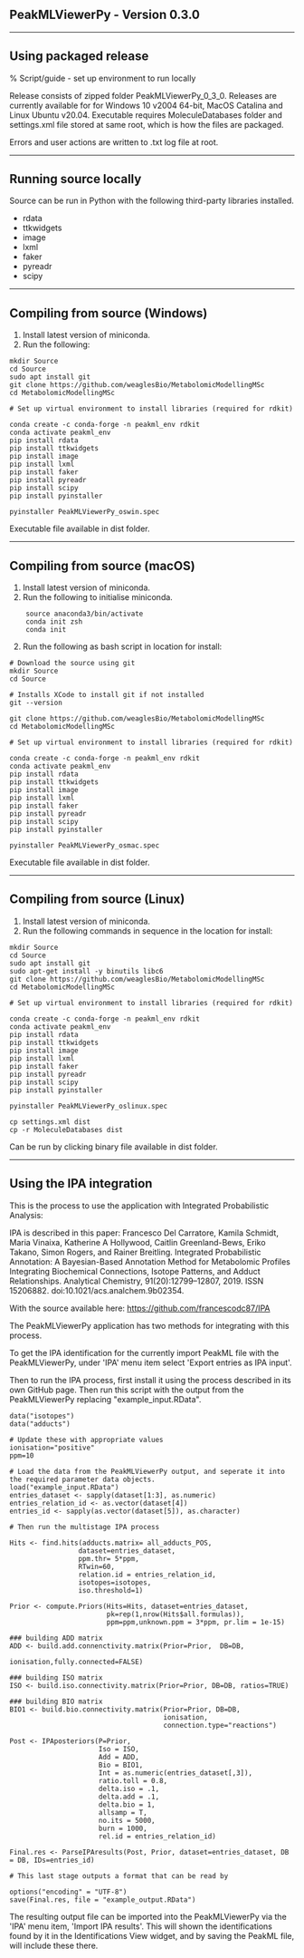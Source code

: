## PeakMLViewerPy - Version 0.3.0
***
## Using packaged release

% Script/guide - set up environment to run locally

Release consists of zipped folder PeakMLViewerPy_0_3_0.
Releases are currently available for for Windows 10 v2004 64-bit, MacOS Catalina and Linux Ubuntu v20.04.
Executable requires MoleculeDatabases folder and settings.xml file stored at same root, which is how the files are packaged.

Errors and user actions are written to .txt log file at root.
***
## Running source locally

Source can be run in Python with the following third-party libraries installed.

- rdata
- ttkwidgets
- image
- lxml
- faker
- pyreadr
- scipy

***
## Compiling from source (Windows)

1. Install latest version of miniconda.
2. Run the following:
```
mkdir Source
cd Source
sudo apt install git
git clone https://github.com/weaglesBio/MetabolomicModellingMSc
cd MetabolomicModellingMSc

# Set up virtual environment to install libraries (required for rdkit)

conda create -c conda-forge -n peakml_env rdkit
conda activate peakml_env
pip install rdata
pip install ttkwidgets
pip install image
pip install lxml
pip install faker
pip install pyreadr
pip install scipy
pip install pyinstaller

pyinstaller PeakMLViewerPy_oswin.spec
```

Executable file available in dist folder.
***
## Compiling from source (macOS)

1. Install latest version of miniconda.
2. Run the following to initialise miniconda.
```
    source anaconda3/bin/activate
    conda init zsh
    conda init
```

2. Run the following as bash script in location for install:
```
# Download the source using git
mkdir Source
cd Source

# Installs XCode to install git if not installed
git --version 

git clone https://github.com/weaglesBio/MetabolomicModellingMSc
cd MetabolomicModellingMSc

# Set up virtual environment to install libraries (required for rdkit)

conda create -c conda-forge -n peakml_env rdkit
conda activate peakml_env
pip install rdata
pip install ttkwidgets
pip install image
pip install lxml
pip install faker
pip install pyreadr
pip install scipy
pip install pyinstaller

pyinstaller PeakMLViewerPy_osmac.spec
```

Executable file available in dist folder.
***
## Compiling from source (Linux)

1. Install latest version of miniconda.
2. Run the following commands in sequence in the location for install:
```
mkdir Source
cd Source
sudo apt install git
sudo apt-get install -y binutils libc6
git clone https://github.com/weaglesBio/MetabolomicModellingMSc
cd MetabolomicModellingMSc

# Set up virtual environment to install libraries (required for rdkit)

conda create -c conda-forge -n peakml_env rdkit
conda activate peakml_env
pip install rdata
pip install ttkwidgets
pip install image
pip install lxml
pip install faker
pip install pyreadr
pip install scipy
pip install pyinstaller

pyinstaller PeakMLViewerPy_oslinux.spec

cp settings.xml dist
cp -r MoleculeDatabases dist
```
Can be run by clicking binary file available in dist folder.
***

## Using the IPA integration

This is the process to use the application with Integrated Probabilistic Analysis:

IPA is described in this paper:
Francesco Del Carratore, Kamila Schmidt, Maria Vinaixa, Katherine A Hollywood, Caitlin Greenland-Bews, Eriko Takano, Simon Rogers, and Rainer Breitling. Integrated Probabilistic Annotation: A Bayesian-Based Annotation Method for Metabolomic Profiles Integrating Biochemical Connections, Isotope Patterns, and Adduct Relationships. Analytical Chemistry, 91(20):12799–12807, 2019. ISSN 15206882. doi:10.1021/acs.analchem.9b02354.

With the source available here:
https://github.com/francescodc87/IPA

The PeakMLViewerPy application has two methods for integrating with this process.

To get the IPA identification for the currently import PeakML file with the PeakMLViewerPy, under 'IPA' menu item select 'Export entries as IPA input'.

Then to run the IPA process, first install it using the process described in its own GitHub page.
Then run this script with the output from the PeakMLViewerPy replacing "example_input.RData".

```
data("isotopes")
data("adducts")

# Update these with appropriate values
ionisation="positive" 
ppm=10

# Load the data from the PeakMLViewerPy output, and seperate it into the required parameter data objects.
load("example_input.RData")
entries_dataset <- sapply(dataset[1:3], as.numeric)
entries_relation_id <- as.vector(dataset[4])
entries_id <- sapply(as.vector(dataset[5]), as.character)

# Then run the multistage IPA process

Hits <- find.hits(adducts.matrix= all_adducts_POS,
                 dataset=entries_dataset,
                 ppm.thr= 5*ppm,
                 RTwin=60,
                 relation.id = entries_relation_id,
                 isotopes=isotopes,
                 iso.threshold=1)

Prior <- compute.Priors(Hits=Hits, dataset=entries_dataset,
                        pk=rep(1,nrow(Hits$all.formulas)),
                        ppm=ppm,unknown.ppm = 3*ppm, pr.lim = 1e-15)

### building ADD matrix
ADD <- build.add.connenctivity.matrix(Prior=Prior,  DB=DB,
                                      ionisation,fully.connected=FALSE)

### building ISO matrix
ISO <- build.iso.connectivity.matrix(Prior=Prior, DB=DB, ratios=TRUE)

### building BIO matrix
BIO1 <- build.bio.connectivity.matrix(Prior=Prior, DB=DB,
                                      ionisation,
                                      connection.type="reactions")
                                      
Post <- IPAposteriors(P=Prior,
                      Iso = ISO, 
                      Add = ADD, 
                      Bio = BIO1,
                      Int = as.numeric(entries_dataset[,3]),
                      ratio.toll = 0.8,
                      delta.iso = .1, 
                      delta.add = .1, 
                      delta.bio = 1,
                      allsamp = T, 
                      no.its = 5000, 
                      burn = 1000,
                      rel.id = entries_relation_id)

Final.res <- ParseIPAresults(Post, Prior, dataset=entries_dataset, DB = DB, IDs=entries_id)

# This last stage outputs a format that can be read by 

options("encoding" = "UTF-8")
save(Final.res, file = "example_output.RData")
```

The resulting output file can be imported into the PeakMLViewerPy via the 'IPA' menu item, 'Import IPA results'.
This will shown the identifications found by it in the Identifications View widget, and by saving the PeakML file, will include these there.
